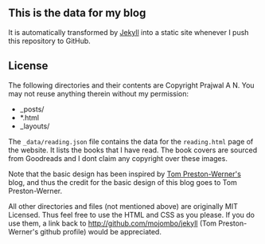 This is the data for my blog
----------------------------

It is automatically transformed by [Jekyll](http://github.com/mojombo/jekyll) into a static site whenever I push this repository to GitHub.

License
-------

The following directories and their contents are Copyright Prajwal A N. You may not reuse anything therein without my permission:

* _posts/
* *.html
* _layouts/

The `_data/reading.json` file contains the data for the `reading.html` page of the website. It lists the books that I have read. The book covers are sourced from Goodreads and I dont claim any copyright over these images.

Note that the basic design has been inspired by [Tom Preston-Werner's](http://tom.preston-werner.com/) blog, and thus the credit for the basic design of this blog goes to Tom Preston-Werner.

All other directories and files (not mentioned above) are originally MIT Licensed. Thus feel free to use the HTML and CSS as you please. If you do use them, a link back to http://github.com/mojombo/jekyll (Tom Preston-Werner's github profile) would be appreciated.
